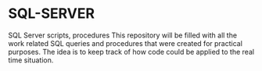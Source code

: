 # SQL-SERVER
SQL Server scripts, procedures
This repository will be filled with all the work related SQL queries and procedures that were created for practical purposes.
The idea is to keep track of how code could be applied to the real time situation.
